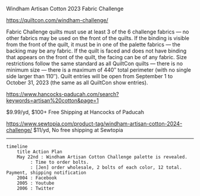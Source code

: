 Windham Artisan Cotton 2023 Fabric Challenge

https://quiltcon.com/windham-challenge/

Fabric Challenge quilts must use at least 3 of the 6 challenge fabrics — no other fabrics may be used on the front of the quilts.
If the binding is visible from the front of the quilt, it must be in one of the palette fabrics — the backing may be any fabric. If the quilt is faced and does not have binding that appears on the front of the quilt, the facing can be of any fabric.
Size restrictions follow the same standard as all QuiltCon quilts — there is no minimum size — there is a maximum of 440″ total perimeter (with no single side larger than 110″).
Quilt entries will be open from September 1 to October 31, 2023 (the same as all QuiltCon show entries).

https://www.hancocks-paducah.com/search?keywords=artisan%20cotton&page=1

$9.99/yd, $100+ Free Shipping at Hancocks of Paducah

https://www.sewtopia.com/product-tag/windham-artisan-cotton-2024-challenge/
$11/yd, No free shipping at Sewtopia

____________________

```mermaid
timeline
    title Action Plan
    May 22nd : Windham Artisan Cotton Challenge palette is revealed.
         : Time to order bolts.
         : [Jen] order wholesale, 2 bolts of each color, 12 total. Payment, shipping notification
    2004 : Facebook
    2005 : Youtube
    2006 : Twitter
```